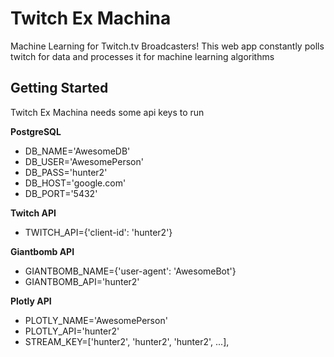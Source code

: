 # Twitch Ex Machina

Machine Learning for Twitch.tv Broadcasters! This web app constantly polls twitch for data and processes it for machine learning algorithms

## Getting Started

Twitch Ex Machina needs some api keys to run

**PostgreSQL** 
* DB_NAME='AwesomeDB'
* DB_USER='AwesomePerson'
* DB_PASS='hunter2'
* DB_HOST='google.com'
* DB_PORT='5432'

**Twitch API** 
* TWITCH_API={'client-id': 'hunter2'}

**Giantbomb API** 
* GIANTBOMB_NAME={'user-agent': 'AwesomeBot'}
* GIANTBOMB_API='hunter2' 

**Plotly API** 
* PLOTLY_NAME='AwesomePerson'
* PLOTLY_API='hunter2'
* STREAM_KEY=['hunter2', 'hunter2', 'hunter2', ...],


